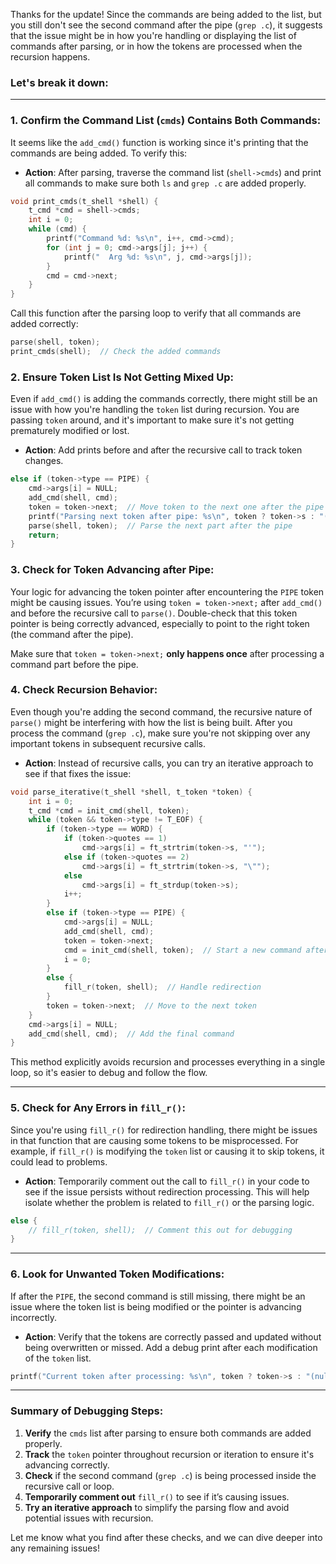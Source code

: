Thanks for the update! Since the commands are being added to the list, but you still don't see the second command after the pipe (`grep .c`), it suggests that the issue might be in how you're handling or displaying the list of commands after parsing, or in how the tokens are processed when the recursion happens.

### Let's break it down:

---

### 1. **Confirm the Command List (`cmds`) Contains Both Commands**:

It seems like the `add_cmd()` function is working since it's printing that the commands are being added. To verify this:

* **Action**: After parsing, traverse the command list (`shell->cmds`) and print all commands to make sure both `ls` and `grep .c` are added properly.

```c
void print_cmds(t_shell *shell) {
    t_cmd *cmd = shell->cmds;
    int i = 0;
    while (cmd) {
        printf("Command %d: %s\n", i++, cmd->cmd);
        for (int j = 0; cmd->args[j]; j++) {
            printf("  Arg %d: %s\n", j, cmd->args[j]);
        }
        cmd = cmd->next;
    }
}
```

Call this function after the parsing loop to verify that all commands are added correctly:

```c
parse(shell, token);
print_cmds(shell);  // Check the added commands
```

### 2. **Ensure Token List Is Not Getting Mixed Up**:

Even if `add_cmd()` is adding the commands correctly, there might still be an issue with how you're handling the `token` list during recursion. You are passing `token` around, and it's important to make sure it's not getting prematurely modified or lost.

* **Action**: Add prints before and after the recursive call to track token changes.

```c
else if (token->type == PIPE) {
    cmd->args[i] = NULL;
    add_cmd(shell, cmd);
    token = token->next;  // Move token to the next one after the pipe
    printf("Parsing next token after pipe: %s\n", token ? token->s : "(null)");
    parse(shell, token);  // Parse the next part after the pipe
    return;
}
```

### 3. **Check for Token Advancing after Pipe**:

Your logic for advancing the token pointer after encountering the `PIPE` token might be causing issues. You’re using `token = token->next;` after `add_cmd()` and before the recursive call to `parse()`. Double-check that this token pointer is being correctly advanced, especially to point to the right token (the command after the pipe).

Make sure that `token = token->next;` **only happens once** after processing a command part before the pipe.

### 4. **Check Recursion Behavior**:

Even though you're adding the second command, the recursive nature of `parse()` might be interfering with how the list is being built. After you process the command (`grep .c`), make sure you're not skipping over any important tokens in subsequent recursive calls.

* **Action**: Instead of recursive calls, you can try an iterative approach to see if that fixes the issue:

```c
void parse_iterative(t_shell *shell, t_token *token) {
    int i = 0;
    t_cmd *cmd = init_cmd(shell, token);
    while (token && token->type != T_EOF) {
        if (token->type == WORD) {
            if (token->quotes == 1)
                cmd->args[i] = ft_strtrim(token->s, "'");
            else if (token->quotes == 2)
                cmd->args[i] = ft_strtrim(token->s, "\"");
            else
                cmd->args[i] = ft_strdup(token->s);
            i++;
        }
        else if (token->type == PIPE) {
            cmd->args[i] = NULL;
            add_cmd(shell, cmd);
            token = token->next;
            cmd = init_cmd(shell, token);  // Start a new command after the pipe
            i = 0;
        }
        else {
            fill_r(token, shell);  // Handle redirection
        }
        token = token->next;  // Move to the next token
    }
    cmd->args[i] = NULL;
    add_cmd(shell, cmd);  // Add the final command
}
```

This method explicitly avoids recursion and processes everything in a single loop, so it's easier to debug and follow the flow.

---

### 5. **Check for Any Errors in `fill_r()`**:

Since you're using `fill_r()` for redirection handling, there might be issues in that function that are causing some tokens to be misprocessed. For example, if `fill_r()` is modifying the `token` list or causing it to skip tokens, it could lead to problems.

* **Action**: Temporarily comment out the call to `fill_r()` in your code to see if the issue persists without redirection processing. This will help isolate whether the problem is related to `fill_r()` or the parsing logic.

```c
else {
    // fill_r(token, shell);  // Comment this out for debugging
}
```

---

### 6. **Look for Unwanted Token Modifications**:

If after the `PIPE`, the second command is still missing, there might be an issue where the token list is being modified or the pointer is advancing incorrectly.

* **Action**: Verify that the tokens are correctly passed and updated without being overwritten or missed. Add a debug print after each modification of the `token` list.

```c
printf("Current token after processing: %s\n", token ? token->s : "(null)");
```

---

### Summary of Debugging Steps:

1. **Verify** the `cmds` list after parsing to ensure both commands are added properly.
2. **Track** the `token` pointer throughout recursion or iteration to ensure it's advancing correctly.
3. **Check** if the second command (`grep .c`) is being processed inside the recursive call or loop.
4. **Temporarily comment out** `fill_r()` to see if it’s causing issues.
5. **Try an iterative approach** to simplify the parsing flow and avoid potential issues with recursion.

Let me know what you find after these checks, and we can dive deeper into any remaining issues!
